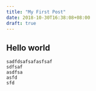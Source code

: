 ```yaml
---
title: "My First Post"
date: 2018-10-30T16:38:08+08:00
draft: true
---
```


## Hello world

```
sadfdsafsafasfsaf
sdfsaf
asdfsa
asfd
sfd
```